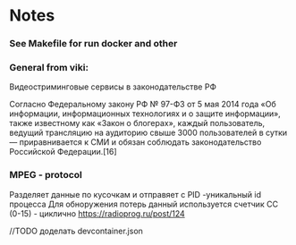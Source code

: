 # Notes

### See Makefile for run docker and other



### General from viki:

Видеостриминговые сервисы в законодательстве РФ

Согласно Федеральному закону РФ № 97-ФЗ от 5 мая 2014 года «Об информации, информационных технологиях и о защите информации», также известному как «Закон о блогерах», каждый пользователь, ведущий трансляцию на аудиторию свыше 3000 пользователей в сутки — приравнивается к СМИ и обязан соблюдать законодательство Российской Федерации.[16] 

### MPEG - protocol 
Разделяет данные по кусочкам и отправяет с PID -уникальный id процесса
Для обноружения потерь данный используется счетчик СС (0-15) - циклично
https://radioprog.ru/post/124

//TODO доделать devcontainer.json 